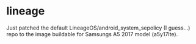 # lineage
Just patched the default LineageOS/android_system_sepolicy (I guess...) repo to the 
image buildable for Samsungs A5 2017 model (a5y17lte).
